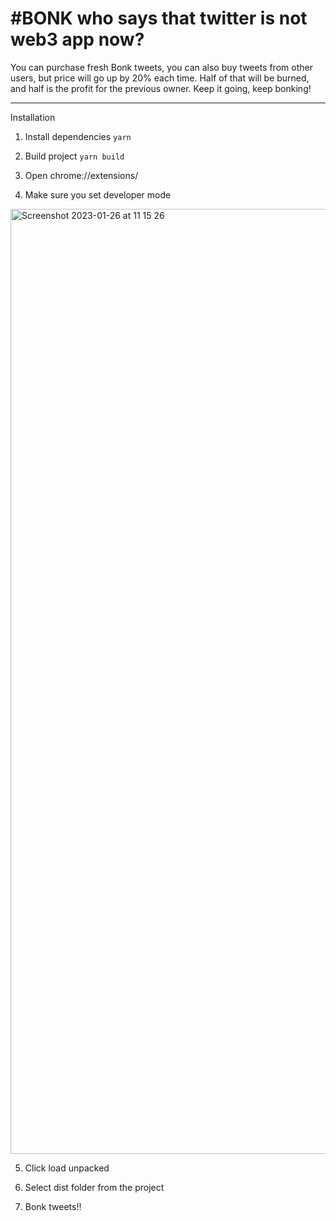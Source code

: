 # #BONK who says that twitter is not web3 app now? 
You can purchase fresh Bonk tweets, you can also buy tweets from other users, but price will go up by 20% each time.
Half of that will be burned, and half is the profit for the previous owner. Keep it going, keep bonking!

---

Installation

1. Install dependencies 
```yarn```

2. Build project
```yarn build```

3. Open chrome://extensions/

4. Make sure you set developer mode 
<img width="1512" alt="Screenshot 2023-01-26 at 11 15 26" src="https://user-images.githubusercontent.com/23741732/214811157-537766a7-136f-424a-9ebe-e564bbb3804d.png">

5. Click load unpacked 

6. Select dist folder from the project

7. Bonk tweets!!
